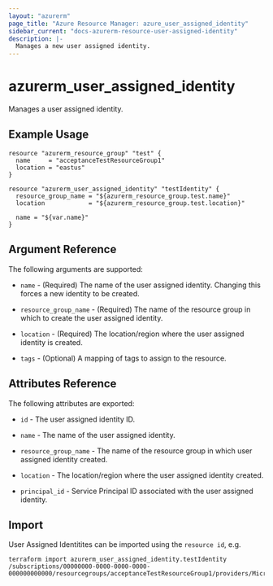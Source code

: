 ```yaml
---
layout: "azurerm"
page_title: "Azure Resource Manager: azure_user_assigned_identity"
sidebar_current: "docs-azurerm-resource-user-assigned-identity"
description: |-
  Manages a new user assigned identity.
---
```


# azurerm_user_assigned_identity

Manages a user assigned identity.

## Example Usage

```hcl
resource "azurerm_resource_group" "test" {
  name     = "acceptanceTestResourceGroup1"
  location = "eastus"
}

resource "azurerm_user_assigned_identity" "testIdentity" {
  resource_group_name = "${azurerm_resource_group.test.name}"
  location            = "${azurerm_resource_group.test.location}"

  name = "${var.name}"
}
```

## Argument Reference

The following arguments are supported:

* `name` - (Required) The name of the user assigned identity. Changing this forces a
    new identity to be created.

* `resource_group_name` - (Required) The name of the resource group in which to
    create the user assigned identity.

* `location` - (Required) The location/region where the user assigned identity is
    created.

* `tags` - (Optional) A mapping of tags to assign to the resource.

## Attributes Reference

The following attributes are exported:

* `id` - The user assigned identity ID.

* `name` - The name of the user assigned identity.

* `resource_group_name` - The name of the resource group in which user assigned identity created.

* `location` - The location/region where the user assigned identity created.

* `principal_id` - Service Principal ID associated with the user assigned identity.

## Import

User Assigned Identitites can be imported using the `resource id`, e.g.

```shell
terraform import azurerm_user_assigned_identity.testIdentity /subscriptions/00000000-0000-0000-0000-000000000000/resourcegroups/acceptanceTestResourceGroup1/providers/Microsoft.ManagedIdentity/userAssignedIdentities/testIdentity
```
